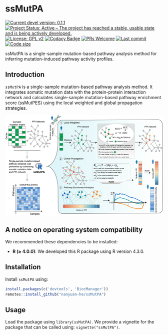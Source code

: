 
# ssMutPA

[![Current devel version: 0.1.1](https://img.shields.io/badge/devel%20version-0.1.1-blue.svg)](https://github.com/nanyuan-he/ssMutPA)
[![Project Status: Active – The project has reached a stable, usable state and is being actively developed.](https://www.repostatus.org/badges/latest/active.svg)](https://www.repostatus.org/#active)
[![License: GPL v2](https://img.shields.io/badge/License-GPL_v2-blue.svg)](https://www.gnu.org/licenses/old-licenses/gpl-2.0.en.html)
[![Codacy Badge](https://app.codacy.com/project/badge/Grade/09b138b2fa9242229f081cd180f6fc91)](https://app.codacy.com/gh/nanyuan-he/ssMutPA/dashboard?utm_source=gh&utm_medium=referral&utm_content=&utm_campaign=Badge_grade)
[![PRs Welcome](https://img.shields.io/badge/PRs-welcome-brightgreen.svg)](https://makeapullrequest.com)
[![Last commit](https://img.shields.io/github/last-commit/nanyuan-he/ssMutPA.svg)](https://github.com/nanyuan-he/ssMutPA/commits/master)
[![Code size](https://img.shields.io/github/languages/code-size/nanyuan-he/ssMutPA.svg)](https://github.com/nanyuan-he/ssMutPA)

ssMutPA is a single-sample mutation-based pathway analysis method for inferring mutation-induced pathway activity profiles.

## Introduction

`ssMutPA` is a single-sample mutation-based pathway analysis method. It integrates somatic mutation data with the protein-protein interaction network and calculates single-sample mutation-based pathway enrichment score (ssMutPES) using the local weighted and global propagation strategies.

![A simple schema of the labyrinth](man/figure/introduce.jpg)


## A notice on operating system compatibility

We recommended these dependencies to be installed:

- **R (≥ 4.0.0)**: We developed this R package using R version 4.3.0.



## Installation

Install `ssMutPA` using:

``` r
install.packages(c('devtools', 'BiocManager'))
remotes::install_github("nanyuan-he/ssMutPA")
```


## Usage

Load the package using `library(ssMutPA)`. We provide a vignette for the package that can be called using: `vignette("ssMutPA")`. 



